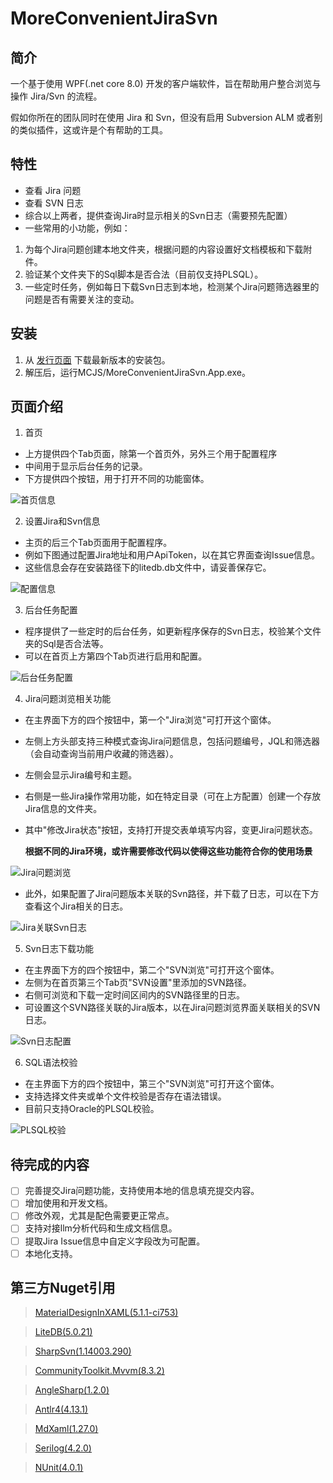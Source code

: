 # MoreConvenientJiraSvn

## 简介  
一个基于使用 WPF(.net core 8.0) 开发的客户端软件，旨在帮助用户整合浏览与操作 Jira/Svn 的流程。

假如你所在的团队同时在使用 Jira 和 Svn，但没有启用 Subversion ALM 或者别的类似插件，这或许是个有帮助的工具。

## 特性  
- 查看 Jira 问题
- 查看 SVN 日志  
- 综合以上两者，提供查询Jira时显示相关的Svn日志（需要预先配置）
- 一些常用的小功能，例如：
1. 为每个Jira问题创建本地文件夹，根据问题的内容设置好文档模板和下载附件。
2. 验证某个文件夹下的Sql脚本是否合法（目前仅支持PLSQL）。
3. 一些定时任务，例如每日下载Svn日志到本地，检测某个Jira问题筛选器里的问题是否有需要关注的变动。

## 安装  
1. 从 [发行页面](https://github.com/MinerZHANGZHANG/MoreConvenientJiraSvn/releases) 下载最新版本的安装包。  
2. 解压后，运行MCJS/MoreConvenientJiraSvn.App.exe。  

## 页面介绍   
1. 首页  
- 上方提供四个Tab页面，除第一个首页外，另外三个用于配置程序
- 中间用于显示后台任务的记录。
- 下方提供四个按钮，用于打开不同的功能窗体。

![首页信息](./Images/MainPage.png)

2. 设置Jira和Svn信息  
- 主页的后三个Tab页面用于配置程序。  
- 例如下图通过配置Jira地址和用户ApiToken，以在其它界面查询Issue信息。  
- 这些信息会存在安装路径下的litedb.db文件中，请妥善保存它。  

![配置信息](./Images/SettingPage.png)   


3. 后台任务配置  
- 程序提供了一些定时的后台任务，如更新程序保存的Svn日志，校验某个文件夹的Sql是否合法等。
- 可以在首页上方第四个Tab页进行启用和配置。

![后台任务配置](./Images/BackgroundSettingPage.png)
  
4. Jira问题浏览相关功能   
- 在主界面下方的四个按钮中，第一个"Jira浏览"可打开这个窗体。
- 左侧上方头部支持三种模式查询Jira问题信息，包括问题编号，JQL和筛选器（会自动查询当前用户收藏的筛选器）。
- 左侧会显示Jira编号和主题。
- 右侧是一些Jira操作常用功能，如在特定目录（可在上方配置）创建一个存放Jira信息的文件夹。
- 其中"修改Jira状态"按钮，支持打开提交表单填写内容，变更Jira问题状态。

  **根据不同的Jira环境，或许需要修改代码以使得这些功能符合你的使用场景**

![Jira问题浏览](./Images/JiraIssueWindow.png)

- 此外，如果配置了Jira问题版本关联的Svn路径，并下载了日志，可以在下方查看这个Jira相关的日志。

![Jira关联Svn日志](./Images/JiraIssueWindow-LinkSvn.png)

5. Svn日志下载功能

- 在主界面下方的四个按钮中，第二个"SVN浏览"可打开这个窗体。
- 左侧为在首页第三个Tab页"SVN设置"里添加的SVN路径。
- 右侧可浏览和下载一定时间区间内的SVN路径里的日志。
- 可设置这个SVN路径关联的Jira版本，以在Jira问题浏览界面关联相关的SVN日志。

![Svn日志配置](./Images/SvnLogWindow.png)

6. SQL语法校验

- 在主界面下方的四个按钮中，第三个"SVN浏览"可打开这个窗体。
- 支持选择文件夹或单个文件校验是否存在语法错误。
- 目前只支持Oracle的PLSQL校验。

![PLSQL校验](./Images/SqlCheckWindow.png)

## 待完成的内容  

- [ ] 完善提交Jira问题功能，支持使用本地的信息填充提交内容。
- [ ] 增加使用和开发文档。
- [ ] 修改外观，尤其是配色需要更正常点。
- [ ] 支持对接llm分析代码和生成文档信息。
- [ ] 提取Jira Issue信息中自定义字段改为可配置。
- [ ] 本地化支持。

## 第三方Nuget引用

> [MaterialDesignInXAML(5.1.1-ci753)](https://github.com/MaterialDesignInXAML)

> [LiteDB(5.0.21)](https://www.litedb.org/)

> [SharpSvn(1.14003.290)](https://github.com/AmpScm/SharpSvn/)

> [CommunityToolkit.Mvvm(8.3.2)](https://github.com/CommunityToolkit/dotnet)

> [AngleSharp(1.2.0)](https://anglesharp.github.io/)

> [Antlr4(4.13.1)](https://github.com/antlr/antlr4)

> [MdXaml(1.27.0)](https://github.com/whistyun/MdXaml)

> [Serilog(4.2.0)](https://serilog.net/)

> [NUnit(4.0.1)](https://nunit.org/)
